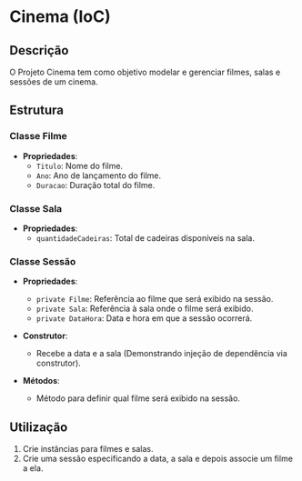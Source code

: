 # Cinema (IoC)

## Descrição
O Projeto Cinema tem como objetivo modelar e gerenciar filmes, salas e sessões de um cinema.

## Estrutura

### Classe Filme
- **Propriedades**:
  - `Titulo`: Nome do filme.
  - `Ano`: Ano de lançamento do filme.
  - `Duracao`: Duração total do filme.

### Classe Sala
- **Propriedades**:
  - `quantidadeCadeiras`: Total de cadeiras disponíveis na sala.

### Classe Sessão
- **Propriedades**:
  - `private Filme`: Referência ao filme que será exibido na sessão.
  - `private Sala`: Referência à sala onde o filme será exibido.
  - `private DataHora`: Data e hora em que a sessão ocorrerá.
  
- **Construtor**:
  - Recebe a data e a sala (Demonstrando injeção de dependência via construtor).

- **Métodos**:
  - Método para definir qual filme será exibido na sessão.

## Utilização

1. Crie instâncias para filmes e salas.
2. Crie uma sessão especificando a data, a sala e depois associe um filme a ela.
